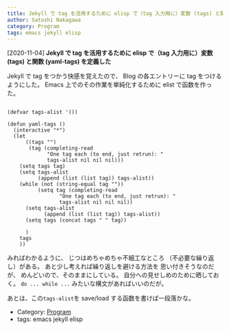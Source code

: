 ```yaml
---
title: Jekyll で tag を活用するために elisp で（tag 入力用に）変数 (tags) と関数 (yaml-tags) を定義した
author: Satoshi Nakagawa
category: Program
tags: emacs jekyll elisp 
---
```


[2020-11-04] **Jekyll で tag を活用するために elisp で（tag 入力用に）変数 (tags) と関数 (yaml-tags) を定義した** 

 Jekyll で tag をつかう快感を覚えたので、
Blog の各エントリーに tag をつけるようにした。
Emacs 上でのその作業を単純化するために
elist で函数を作った。

```elisp

(defvar tags-alist '())

(defun yaml-tags ()
  (interactive "*")
  (let
      ((tags "")
       (tag (completing-read
             "One tag each (to end, just retrun): "
             tags-alist nil nil nil)))
    (setq tags tag)
    (setq tags-alist 
          (append (list (list tag)) tags-alist))
    (while (not (string-equal tag ""))
          (setq tag (completing-read
                 "One tag each (to end, just retrun): "
                 tags-alist nil nil nil))
      (setq tags-alist 
            (append (list (list tag)) tags-alist))
      (setq tags (concat tags " " tag))
    
      )
    tags
    ))

```

 みればわかるように、
じつはめちゃめちゃ不細工なところ
（不必要な繰り返し）がある。
あと少し考えれば繰り返しを避ける方法を
思い付きそうなのだが、
めんどいので、そのままにしている。
自分への見せしめのために晒しておく。
`do ... while ...` みたいな構文があればいいのだが。

 あとは、この`tags-alist`を
save/load する函数を書けば一段落かな。

- Category: [Program](https://merapano.github.io/categories.html#Program)
- tags: emacs jekyll elisp 

